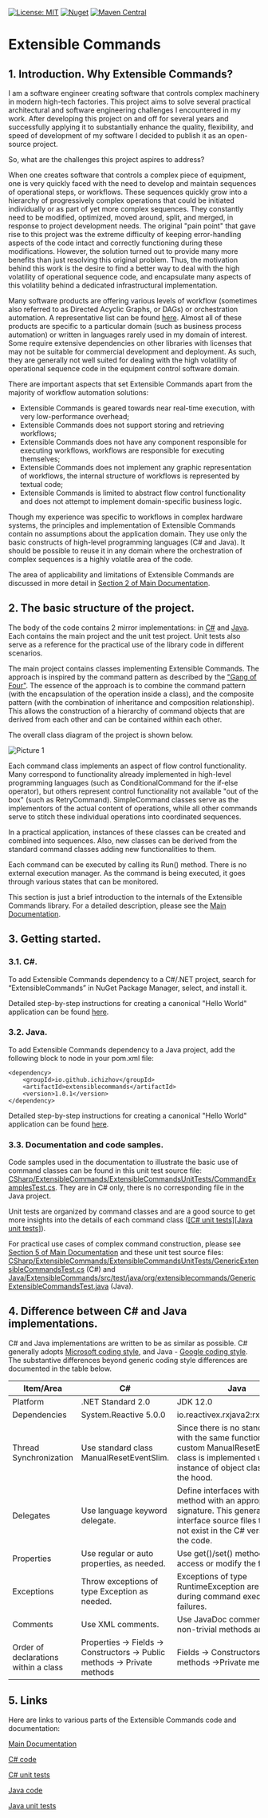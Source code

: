 [![License: MIT](https://img.shields.io/badge/License-MIT-green.svg)](https://github.com/ichizhov/ExtensibleCommands/blob/main/LICENSE)
[![Nuget](https://img.shields.io/nuget/v/ExtensibleCommands)](https://www.nuget.org/packages/ExtensibleCommands)
[![Maven Central](https://img.shields.io/maven-central/v/io.github.ichizhov/extensiblecommands)](https://search.maven.org/artifact/io.github.ichizhov/extensiblecommands/1.0.1/jar)

# Extensible Commands

## 1. Introduction. Why Extensible Commands?

I am a software engineer creating software that controls complex machinery in modern high-tech factories. This project aims to solve several practical architectural and software engineering challenges I encountered in my work. After developing this project on and off for several years and successfully applying it to substantially enhance the quality, flexibility, and speed of development of my software I decided to publish it as an open-source project.

So, what are the challenges this project aspires to address?

When one creates software that controls a complex piece of equipment, one is very quickly faced with the need to develop and maintain sequences of operational steps, or workflows. These sequences quickly grow into a hierarchy of progressively complex operations that could be initiated individually or as part of yet more complex sequences. They constantly need to be modified, optimized, moved around, split, and merged, in response to project development needs. The original "pain point" that gave rise to this project was the extreme difficulty of keeping error-handling aspects of the code intact and correctly functioning during these modifications. However, the solution turned out to provide many more benefits than just resolving this original problem. Thus, the motivation behind this work is the desire to find a better way to deal with the high volatility of operational sequence code, and encapsulate many aspects of this volatility behind a dedicated infrastructural implementation.

Many software products are offering various levels of workflow (sometimes also referred to as Directed Acyclic Graphs, or DAGs) or orchestration automation. A representative list can be found [here](https://github.com/meirwah/awesome-workflow-engines). Almost all of these products are specific to a particular domain (such as business process automation) or written in languages rarely used in my domain of interest. Some require extensive dependencies on other libraries with licenses that may not be suitable for commercial development and deployment. As such, they are generally not well suited for dealing with the high volatility of operational sequence code in the equipment control software domain.

There are important aspects that set Extensible Commands apart from the majority of workflow automation solutions:
- Extensible Commands is geared towards near real-time execution, with very low-performance overhead;
- Extensible Commands does not support storing and retrieving workflows;
- Extensible Commands does not have any component responsible for executing workflows, workflows are responsible for executing themselves;
- Extensible Commands does not implement any graphic representation of workflows, the internal structure of workflows is represented by textual code;
- Extensible Commands is limited to abstract flow control functionality and does not attempt to implement domain-specific business logic.

Though my experience was specific to workflows in complex hardware systems, the principles and implementation of Extensible Commands contain no assumptions about the application domain. They use only the basic constructs of high-level programming languages (C# and Java). It should be possible to reuse it in any domain where the orchestration of complex sequences is a highly volatile area of the code. 

The area of applicability and limitations of Extensible Commands are discussed in more detail in [Section 2 of Main Documentation](Docs/Section2.md).

## 2. The basic structure of the project.

The body of the code contains 2 mirror implementations: in [C#](CSharp/ExtensibleCommands/ExtensibleCommands) and [Java](Java/ExtensibleCommands/src/main/java/org/extensiblecommands). Each contains the main project and the unit test project. Unit tests also serve as a reference for the practical use of the library code in different scenarios.

The main project contains classes implementing Extensible Commands. The approach is inspired by the command pattern as described by the ["Gang of Four"](https://springframework.guru/gang-of-four-design-patterns/). The essence of the approach is to combine the command pattern (with the encapsulation of the operation inside a class), and the composite pattern (with the combination of inheritance and composition relationship). This allows the construction of a hierarchy of command objects that are derived from each other and can be contained within each other.

The overall class diagram of the project is shown below.

![Picture 1](Docs/Figures/Figure1.png)

Each command class implements an aspect of flow control functionality. Many correspond to functionality already implemented in high-level programming languages (such as ConditionalCommand for the if-else operator), but others represent control functionality not available "out of the box" (such as RetryCommand). SimpleCommand classes serve as the implementors of the actual content of operations, while all other commands serve to stitch these individual operations into coordinated sequences.

In a practical application, instances of these classes can be created and combined into sequences. Also, new classes can be derived from the standard command classes adding new functionalities to them.

Each command can be executed by calling its Run() method. There is no external execution manager. As the command is being executed, it goes through various states that can be monitored. 

This section is just a brief introduction to the internals of the Extensible Commands library. For a detailed description, please see the [Main Documentation](Docs/TableOfContent.md).

## 3. Getting started.

### 3.1. C#.

To add Extensible Commands dependency to a C#/.NET project, search for “ExtensibleCommands” in NuGet Package Manager, select, and install it. 

Detailed step-by-step instructions for creating a canonical "Hello World" application can be found [here](Docs/HelloWorldCSharp.md). 

### 3.2. Java.

To add Extensible Commands dependency to a Java project, add the following block to <dependencies> node in your pom.xml file: 
```
<dependency> 
    <groupId>io.github.ichizhov</groupId> 
    <artifactId>extensiblecommands</artifactId> 
    <version>1.0.1</version> 
</dependency> 
```

Detailed step-by-step instructions for creating a canonical "Hello World" application can be found [here](Docs/HelloWorldJava.md). 

### 3.3. Documentation and code samples.

Code samples used in the documentation to illustrate the basic use of command classes can be found in this unit test source file:  [CSharp/ExtensibleCommands/ExtensibleCommandsUnitTests/CommandExamplesTest.cs](CSharp/ExtensibleCommands/ExtensibleCommandsUnitTests/CommandExamplesTest.cs). They are in C# only, there is no corresponding file in the Java project.

Unit tests are organized by command classes and are a good source to get more insights into the details of each command class ([[C# unit tests]](CSharp/ExtensibleCommands/ExtensibleCommandsUnitTests)[[Java unit tests]](Java/ExtensibleCommands/src/test/java/org/extensiblecommands)). 

For practical use cases of complex command construction, please see [Section 5 of Main Documentation](Docs/Section5.md) and these unit test source files:  [CSharp/ExtensibleCommands/ExtensibleCommandsUnitTests/GenericExtensibleCommandsTest.cs](CSharp/ExtensibleCommands/ExtensibleCommandsUnitTests/GenericExtensibleCommandsTest.cs) (C#) and [Java/ExtensibleCommands/src/test/java/org/extensiblecommands/GenericExtensibleCommandsTest.java](Java/ExtensibleCommands/src/test/java/org/extensiblecommands/GenericExtensibleCommandsTest.java) (Java).

## 4. Difference between C# and Java implementations.

C# and Java implementations are written to be as similar as possible. C# generally adopts [Microsoft coding style](https://docs.microsoft.com/en-us/dotnet/csharp/programming-guide/inside-a-program/coding-conventions), and Java - [Google coding style](https://google.github.io/styleguide/javaguide.html). The substantive differences beyond generic coding style differences are documented in the table below.

|Item/Area|C#|Java|
|---------------|---------------|------------|
|Platform|.NET Standard 2.0|JDK 12.0|
|Dependencies|System.Reactive 5.0.0|io.reactivex.rxjava2:rxjava:2.1.0|
|Thread Synchronization	|Use standard class ManualResetEventSlim.|Since there is no standard class with the same functionality, a custom ManualResetEvent class is implemented using an instance of object class under the hood.|
|Delegates|Use language keyword delegate.	|Define interfaces with a single method with an appropriate signature. This generates extra interface source files that do not exist in the C# version of the code.|
|Properties|Use regular or auto properties, as needed. |Use get()/set() methods to access or modify the fields. |
|Exceptions|Throw exceptions of type Exception as needed.|Exceptions of type RuntimeException are thrown during command execution failures.|
|Comments|Use XML comments.|Use JavaDoc comments (for non-trivial methods and fields).|
|Order of declarations within a class|Properties -> Fields -> Constructors -> Public methods -> Private methods|Fields -> Constructors -> Public methods ->Private methods|

## 5. Links

Here are links to various parts of the Extensible Commands code and documentation:

[Main Documentation](Docs/TableOfContent.md)
    
[C# code](CSharp/ExtensibleCommands/ExtensibleCommands)
    
[C# unit tests](CSharp/ExtensibleCommands/ExtensibleCommandsUnitTests)
    
[Java code](Java/ExtensibleCommands/src/main/java/org/extensiblecommands)
    
[Java unit tests](Java/ExtensibleCommands/src/test/java/org/extensiblecommands)
